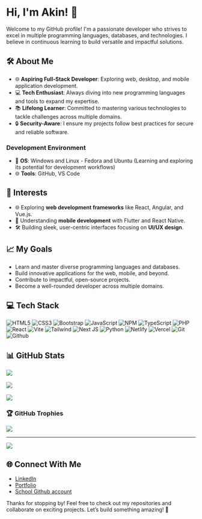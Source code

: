 # Hi, I'm Akin! 👋

Welcome to my GitHub profile! I'm a passionate developer who strives to excel in multiple programming languages, databases, and technologies. I believe in continuous learning to build versatile and impactful solutions.  

## 🛠️ About Me  
- 🌐 **Aspiring Full-Stack Developer**: Exploring web, desktop, and mobile application development.  
- 💻 **Tech Enthusiast**: Always diving into new programming languages and tools to expand my expertise.  
- 📚 **Lifelong Learner**: Committed to mastering various technologies to tackle challenges across multiple domains.  
- 🔒 **Security-Aware**: I ensure my projects follow best practices for secure and reliable software.  

<!--## 🖥️ Skills and Tools  

### **Languages**  
- **Proficient**: JavaScript, HTML, CSS 
- **Exploring**: Python, Java, C++ 

### **Databases**  
- **Working Knowledge**: MySQL, SQLite  
- **Exploring**: MongoDB, PostgreSQL -->

### **Development Environment**   
- 🐧 **OS**: Windows and Linux - Fedora and Ubuntu (Learning and exploring its potential for development workflows)  
- 🌐 **Tools**: GitHub, VS Code  

## 🌟 Interests  
- 🌐 Exploring **web development frameworks** like React, Angular, and Vue.js.  
- 📱 Understanding **mobile development** with Flutter and React Native.  
- 🛠️ Building sleek, user-centric interfaces focusing on **UI/UX design**.  
<!-- - 📊 Learning about data structures, algorithms, and scalable **databases**. -->  
<!-- - 🌍 Contributing to **open-source projects** and learning from the developer community. -->  

## 📈 My Goals  
- Learn and master diverse programming languages and databases.  
- Build innovative applications for the web, mobile, and beyond.  
- Contribute to impactful, open-source projects.  
- Become a well-rounded developer across multiple domains.


## 💻 Tech Stack
 ![HTML5](https://img.shields.io/badge/html5-%23E34F26.svg?style=for-the-badge&logo=html5&logoColor=white) ![CSS3](https://img.shields.io/badge/css3-%231572B6.svg?style=for-the-badge&logo=css3&logoColor=white) ![Bootstrap](https://img.shields.io/badge/bootstrap-%238511FA.svg?style=for-the-badge&logo=bootstrap&logoColor=white) ![JavaScript](https://img.shields.io/badge/javascript-%23323330.svg?style=for-the-badge&logo=javascript&logoColor=%23F7DF1E) ![NPM](https://img.shields.io/badge/NPM-%23CB3837.svg?style=for-the-badge&logo=npm&logoColor=white) ![TypeScript](https://img.shields.io/badge/typescript-%23007ACC.svg?style=for-the-badge&logo=typescript&logoColor=white) ![PHP](https://img.shields.io/badge/php-%23777BB4.svg?style=for-the-badge&logo=php&logoColor=white) ![React](https://img.shields.io/badge/react-%2320232a.svg?style=for-the-badge&logo=react&logoColor=%2361DAFB) ![Vite](https://img.shields.io/badge/vite-%23646CFF.svg?style=for-the-badge&logo=vite&logoColor=white) ![Tailwind](	https://img.shields.io/badge/Tailwind_CSS-38B2AC?style=for-the-badge&logo=tailwind-css&logoColor=white) ![Next JS](https://img.shields.io/badge/Next-black?style=for-the-badge&logo=next.js&logoColor=white) ![Python](https://img.shields.io/badge/Python-14354C?style=for-the-badge&logo=python&logoColor=white) ![Netlify](https://img.shields.io/badge/Netlify-00C7B7?style=for-the-badge&logo=netlify&logoColor=white) ![Vercel](https://img.shields.io/badge/Vercel-000000?style=for-the-badge&logo=vercel&logoColor=white) ![Git](https://img.shields.io/badge/GIT-E44C30?style=for-the-badge&logo=git&logoColor=white) ![Github](	https://img.shields.io/badge/GitHub-100000?style=for-the-badge&logo=github&logoColor=white)
## 📊 GitHub Stats
![](https://github-readme-stats.vercel.app/api?username=ak-nika&theme=tokyonight&hide_border=false&include_all_commits=false&count_private=false)<br/> <br />
![](https://github-readme-streak-stats.herokuapp.com/?user=ak-nika&theme=tokyonight&hide_border=false)<br/> <br />
![](https://github-readme-stats.vercel.app/api/top-langs/?username=ak-nika&theme=tokyonight&hide_border=false&include_all_commits=false&count_private=false&layout=compact)

### 🏆 GitHub Trophies
![](https://github-profile-trophy.vercel.app/?username=ak-nika&theme=tokyonight&no-frame=false&no-bg=false&margin-w=4)

---
[![](https://visitcount.itsvg.in/api?id=ak-nika&icon=0&color=0)](https://visitcount.itsvg.in)

<!-- Proudly created with GPRM ( https://gprm.itsvg.in ) -->

## 🌐 Connect With Me  
- [LinkedIn](www.linkedin.com/in/akingbayi-ojo-440990335)
- [Portfolio](https://nika-portfolio.vercel.app/)
- [School Github account](https://github.com/king-nika)

Thanks for stopping by! Feel free to check out my repositories and collaborate on exciting projects. Let’s build something amazing! 🚀  
